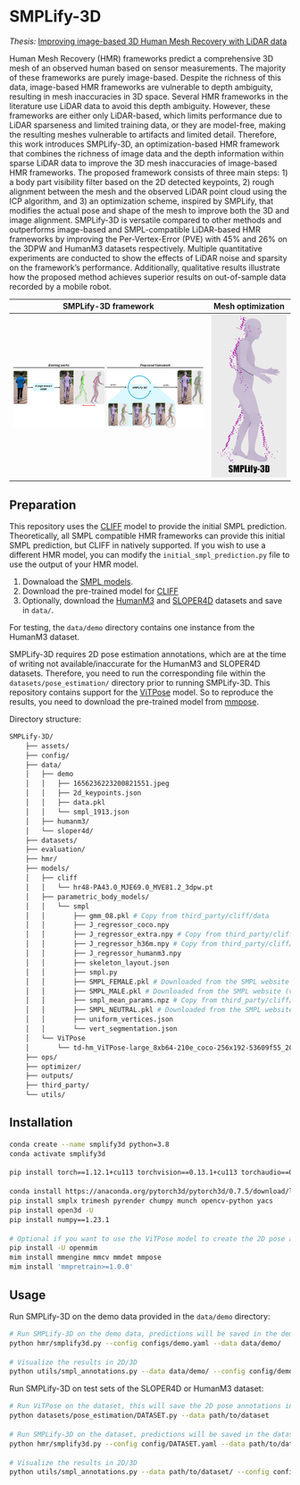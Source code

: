 # SMPLify-3D
*Thesis:* [Improving image-based 3D Human Mesh Recovery with LiDAR data](https://repository.tudelft.nl/record/uuid:7dc63e73-b793-4430-b9e0-26df378a20d9)

Human Mesh Recovery (HMR) frameworks predict a comprehensive 3D mesh of an observed human based on sensor measurements.
The majority of these frameworks are purely image-based. 
Despite the richness of this data, image-based HMR frameworks are vulnerable to depth ambiguity, resulting in mesh inaccuracies in 3D space.
Several HMR frameworks in the literature use LiDAR data to avoid this depth ambiguity.
However, these frameworks are either only LiDAR-based, which limits performance due to LiDAR sparseness and limited training data, or they are model-free, making the resulting meshes vulnerable to artifacts and limited detail.
Therefore, this work introduces SMPLify-3D, an optimization-based HMR framework that combines the richness of image data and the depth information within sparse LiDAR data to improve the 3D mesh inaccuracies of image-based HMR frameworks.
The proposed framework consists of three main steps: 1) a body part visibility filter based on the 2D detected keypoints, 2) rough alignment between the mesh and the observed LiDAR point cloud using the ICP algorithm, and 3) an optimization scheme, inspired by SMPLify, that modifies the actual pose and shape of the mesh to improve both the 3D and image alignment.
SMPLify-3D is versatile compared to other methods and outperforms image-based and SMPL-compatible LiDAR-based HMR frameworks by improving the Per-Vertex-Error (PVE) with 45% and 26% on the 3DPW and HumanM3 datasets respectively.
Multiple quantitative experiments are conducted to show the effects of LiDAR noise and sparsity on the framework’s performance.
Additionally, qualitative results illustrate how the proposed method achieves superior results on out-of-sample data recorded by a mobile robot.

SMPLify-3D framework       |  Mesh optimization
:-------------------------:|:-------------------------:
![](assets/SMPLify-3D.png)  |  ![](assets/smplify3d_optimization.gif)


## Preparation
This repository uses the [CLIFF](https://github.com/haofanwang/CLIFF) model to provide the initial SMPL prediction. Theoretically, all SMPL compatible HMR frameworks can provide this initial SMPL prediction, but CLIFF in natively supported. If you wish to use a different HMR model, you can modify the `initial_smpl_prediction.py` file to use the output of your HMR model.  

1. Downaload the [SMPL models](https://smpl.is.tue.mpg.de/).
2. Download the pre-trained model for [CLIFF](https://github.com/haofanwang/CLIFF)
3. Optionally, download the [HumanM3](https://github.com/soullessrobot/Human-M3-Dataset) and [SLOPER4D](https://github.com/climbingdaily/SLOPER4D) datasets and save in `data/`.

For testing, the `data/demo` directory contains one instance from the HumanM3 dataset.

SMPLify-3D requires 2D pose estimation annotations, which are at the time of writing not available/inaccurate for the HumanM3 and SLOPER4D datasets. Therefore, you need to run the corresponding file within the `datasets/pose_estimation/` directory prior to running SMPLify-3D. This repository contains support for the [ViTPose](https://github.com/ViTAE-Transformer/ViTPose) model. So to reproduce the results, you need to download the pre-trained model from [mmpose](https://github.com/open-mmlab/mmpose/blob/main/configs/body_2d_keypoint/topdown_heatmap/coco/vitpose_coco.md).

Directory structure:
```bash
SMPLify-3D/
    ├── assets/
    ├── config/
    ├── data/
    │   ├── demo
    │   │   ├── 1656236223200821551.jpeg
    │   │   ├── 2d_keypoints.json
    │   │   ├── data.pkl
    │   │   └── smpl_1913.json
    │   ├── humanm3/
    │   └── sloper4d/
    ├── datasets/
    ├── evaluation/
    ├── hmr/
    ├── models/
    │   ├── cliff
    │   │   └── hr48-PA43.0_MJE69.0_MVE81.2_3dpw.pt
    │   ├── parametric_body_models/
    │   │   └── smpl
    │   │       ├── gmm_08.pkl # Copy from third_party/cliff/data
    │   │       ├── J_regressor_coco.npy 
    │   │       ├── J_regressor_extra.npy # Copy from third_party/cliff/data
    │   │       ├── J_regressor_h36m.npy # Copy from third_party/cliff/data
    │   │       ├── J_regressor_humanm3.npy
    │   │       ├── skeleton_layout.json
    │   │       ├── smpl.py
    │   │       ├── SMPL_FEMALE.pkl # Downloaded from the SMPL website (version 1.1.0)
    │   │       ├── SMPL_MALE.pkl # Downloaded from the SMPL website (version 1.1.0)
    │   │       ├── smpl_mean_params.npz # Copy from third_party/cliff/data
    │   │       ├── SMPL_NEUTRAL.pkl # Downloaded from the SMPL website (version 1.1.0)
    │   │       ├── uniform_vertices.json
    │   │       └── vert_segmentation.json
    │   └── ViTPose
    │       └── td-hm_ViTPose-large_8xb64-210e_coco-256x192-53609f55_20230314.pth
    ├── ops/
    ├── optimizer/
    ├── outputs/
    ├── third_party/
    └── utils/
```

## Installation
```bash
conda create --name smplify3d python=3.8
conda activate smplify3d

pip install torch==1.12.1+cu113 torchvision==0.13.1+cu113 torchaudio==0.12.1 --extra-index-url https://download.pytorch.org/whl/cu113

conda install https://anaconda.org/pytorch3d/pytorch3d/0.7.5/download/linux-64/pytorch3d-0.7.5-py38_cu113_pyt1121.tar.bz2
pip install smplx trimesh pyrender chumpy munch opencv-python yacs
pip install open3d -U
pip install numpy==1.23.1

# Optional if you want to use the ViTPose model to create the 2D pose annotations for reproduction of SLOPER4D and HumanM3 results
pip install -U openmim
mim install mmengine mmcv mmdet mmpose
mim install 'mmpretrain>=1.0.0'
```

## Usage
Run SMPLify-3D on the demo data provided in the `data/demo` directory:
```bash
# Run SMPLify-3D on the demo data, predictions will be saved in the demo directory
python hmr/smplify3d.py --config configs/demo.yaml --data data/demo/

# Visualize the results in 2D/3D
python utils/smpl_annotations.py --data data/demo/ --config config/demo.yaml --ann_file data/demo/smpl_1913.json --vis_dim 3 # or 2
```

Run SMPLify-3D on test sets of the SLOPER4D or HumanM3 dataset:
```bash
# Run ViTPose on the dataset, this will save the 2D pose annotations in the dataset directory (HumanM3) or pkl file (SLOPER4D)
python datasets/pose_estimation/DATASET.py --data path/to/dataset

# Run SMPLify-3D on the dataset, predictions will be saved in the dataset directory
python hmr/smplify3d.py --config config/DATASET.yaml --data path/to/dataset

# Visualize the results in 2D/3D
python utils/smpl_annotations.py --data path/to/dataset/ --config config/DATASET.yaml --ann_file path/to/annotation --vis_dim 3 # or 2
```

